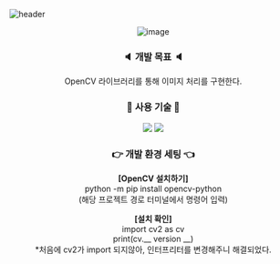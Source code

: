 ![header](https://capsule-render.vercel.app/api?type=slice&color=80d8ff&height=250&section=header&text=Image%20processing&fontSize=50&animation=fadeIn&fontAlignY=50&desc=Joan%20&descAlignY=62&descAlign=62&)

<div align="center">
 
![image](https://user-images.githubusercontent.com/106906742/175311650-c6d9729e-1bfd-4264-970c-d21f79237c8d.png)
 
### :speaker: 개발 목표 :speaker:
OpenCV 라이브러리를 통해 이미지 처리를 구현한다.


### :page_with_curl: 사용 기술 :page_with_curl:

<img src="https://img.shields.io/badge/-Python-3776AB?style=flat-square&logo=Python&logoColor=white"/> <img src="https://img.shields.io/badge/-OpenCV-5C3EE8?style=flat-square&logo=OpenCV&logoColor=black"/>

### :point_right: 개발 환경 세팅 :point_left:

**[OpenCV 설치하기]** </br>
python -m pip install opencv-python</br>
(해당 프로젝트 경로 터미널에서 명령어 입력)

**[설치 확인]**</br>
import cv2 as cv </br>
print(cv.__ version __) </br>
*처음에 cv2가 import 되지않아, 인터프리터를 변경해주니 해결되었다.
